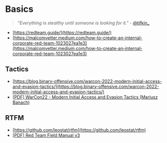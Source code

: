 # Basics

> *"Everything is stealthy until someone is looking for it."* - [@tifkin_](https://twitter.com/tifkin_)

- [https://redteam.guide/](https://redteam.guide/)
- [https://malcomvetter.medium.com/how-to-create-an-internal-corporate-red-team-1023027ea1e3](https://malcomvetter.medium.com/how-to-create-an-internal-corporate-red-team-1023027ea1e3)




## Tactics

- [https://blog.binary-offensive.com/warcon-2022-modern-initial-access-and-evasion-tactics/](https://blog.binary-offensive.com/warcon-2022-modern-initial-access-and-evasion-tactics/)
- [[PDF] WarCon22 - Modern Initial Access and Evasion Tactics (Mariusz Banach)](https://mgeeky.tech/uploads/WarCon22%20-%20Modern%20Initial%20Access%20and%20Evasion%20Tactics.pdf)




## RTFM

- [https://github.com/leostat/rtfm](https://github.com/leostat/rtfm)
- [[PDF] Red Team Field Manual v3](https://github.com/tanc7/hacking-books/blob/master/RTFM%20-%20Red%20Team%20Field%20Manual%20v3.pdf)

